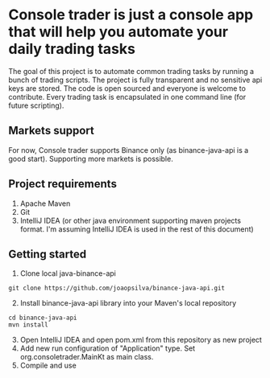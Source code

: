 # Console trader is just a console app that will help you automate your daily trading tasks

The goal of this project is to automate common trading tasks by running  a bunch of trading scripts. The project is fully transparent and no sensitive api keys are stored. The code is open sourced and everyone is welcome to contribute. Every trading task is encapsulated in one command line (for future scripting).

## Markets support
For now, Console trader supports Binance only (as binance-java-api is a good start). Supporting more markets is possible.

## Project requirements
1. Apache Maven
2. Git
3. IntelliJ IDEA (or other java environment supporting maven projects format. I'm assuming IntelliJ IDEA is used in the rest of this document)

## Getting started
1. Clone local java-binance-api
```
git clone https://github.com/joaopsilva/binance-java-api.git
```

2. Install binance-java-api library into your Maven's local repository
```
cd binance-java-api
mvn install
```

3. Open IntelliJ IDEA and open pom.xml from this repository as new project
4. Add new run configuration of "Application" type. Set org.consoletrader.MainKt as main class.
5. Compile and use

